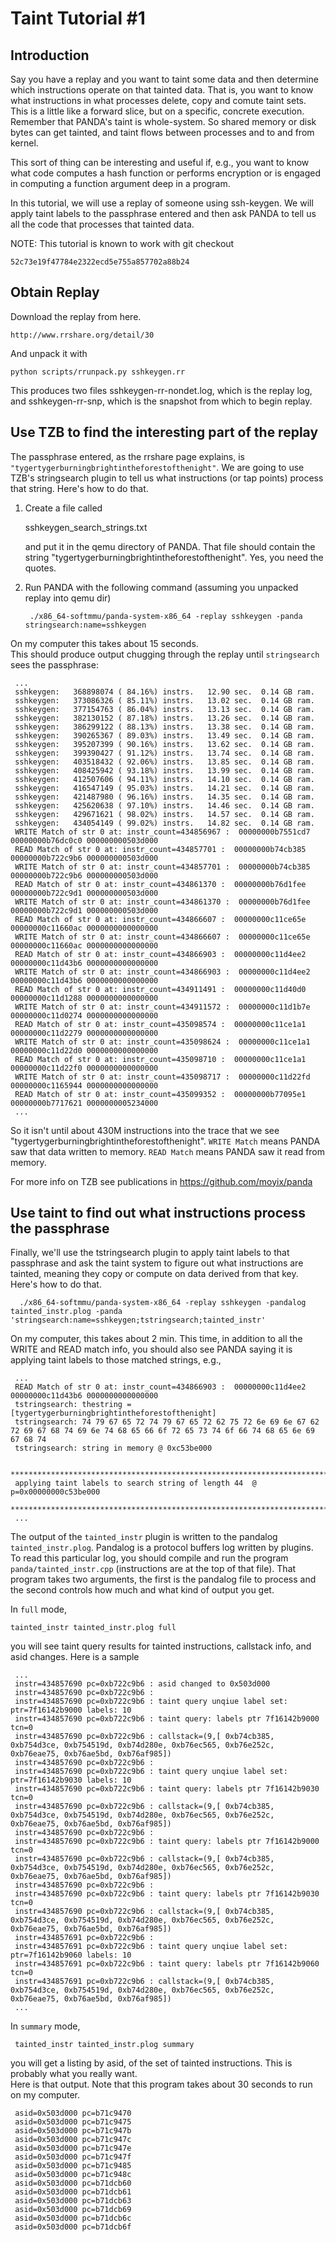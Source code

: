 
Taint Tutorial #1
=================

Introduction
------------

Say you have a replay and you want to taint some data and then
determine which instructions operate on that tainted data.  That is,
you want to know what instructions in what processes delete, copy and
comute taint sets.  This is a little like a forward slice, but on a
specific, concrete execution.  Remember that PANDA's taint is
whole-system.  So shared memory or disk bytes can get tainted, and
taint flows between processes and to and from kernel.

This sort of thing can be interesting and useful if, e.g., you want
to know what code computes a hash function or performs encryption
or is engaged in computing a function argument deep in a program.

In this tutorial, we will use a replay of someone using ssh-keygen.
We will apply taint labels to the passphrase entered and then ask
PANDA to tell us all the code that processes that tainted data.


NOTE:  This tutorial is known to work with git checkout

    52c73e19f47784e2322ecd5e755a857702a88b24


Obtain Replay 
-------------

Download the replay from here. 

    http://www.rrshare.org/detail/30 

And unpack it with 

    python scripts/rrunpack.py sshkeygen.rr 

This produces two files sshkeygen-rr-nondet.log, which is
the replay log, and sshkeygen-rr-snp, which is the snapshot
from which to begin replay.


Use TZB to find the interesting part of the replay
--------------------------------------------------

The passphrase entered, as the rrshare page explains, is
`"tygertygerburningbrightintheforestofthenight"`.  We are going to use
TZB's  stringsearch  plugin to tell us what instructions
(or tap points) process that string. Here's how to do that. 

1. Create a file called 

    sshkeygen_search_strings.txt 

    and put it in the qemu directory of PANDA.  That file should contain
    the string "tygertygerburningbrightintheforestofthenight".  Yes, you
    need the quotes. 

2. Run PANDA with the following command (assuming you unpacked replay into
qemu dir)

        ./x86_64-softmmu/panda-system-x86_64 -replay sshkeygen -panda stringsearch:name=sshkeygen

On my computer this takes about 15 seconds.  
This should produce output chugging through the replay until `stringsearch` sees the passphrase:

     ...
     sshkeygen:   368898074 ( 84.16%) instrs.   12.90 sec.  0.14 GB ram.                                   
     sshkeygen:   373086326 ( 85.11%) instrs.   13.02 sec.  0.14 GB ram.                                   
     sshkeygen:   377154763 ( 86.04%) instrs.   13.13 sec.  0.14 GB ram.                                   
     sshkeygen:   382130152 ( 87.18%) instrs.   13.26 sec.  0.14 GB ram.                                   
     sshkeygen:   386299122 ( 88.13%) instrs.   13.38 sec.  0.14 GB ram.                                   
     sshkeygen:   390265367 ( 89.03%) instrs.   13.49 sec.  0.14 GB ram.                                   
     sshkeygen:   395207399 ( 90.16%) instrs.   13.62 sec.  0.14 GB ram.                                   
     sshkeygen:   399390427 ( 91.12%) instrs.   13.74 sec.  0.14 GB ram.                                   
     sshkeygen:   403518432 ( 92.06%) instrs.   13.85 sec.  0.14 GB ram.                                   
     sshkeygen:   408425942 ( 93.18%) instrs.   13.99 sec.  0.14 GB ram.                                   
     sshkeygen:   412507606 ( 94.11%) instrs.   14.10 sec.  0.14 GB ram.                                   
     sshkeygen:   416547149 ( 95.03%) instrs.   14.21 sec.  0.14 GB ram.                                   
     sshkeygen:   421487980 ( 96.16%) instrs.   14.35 sec.  0.14 GB ram.                                   
     sshkeygen:   425620638 ( 97.10%) instrs.   14.46 sec.  0.14 GB ram.                                   
     sshkeygen:   429671621 ( 98.02%) instrs.   14.57 sec.  0.14 GB ram.                                   
     sshkeygen:   434054149 ( 99.02%) instrs.   14.82 sec.  0.14 GB ram.                                   
     WRITE Match of str 0 at: instr_count=434856967 :  00000000b7551cd7 00000000b76dc0c0 000000000503d000  
     READ Match of str 0 at: instr_count=434857701 :  00000000b74cb385 00000000b722c9b6 000000000503d000   
     WRITE Match of str 0 at: instr_count=434857701 :  00000000b74cb385 00000000b722c9b6 000000000503d000  
     READ Match of str 0 at: instr_count=434861370 :  00000000b76d1fee 00000000b722c9d1 000000000503d000   
     WRITE Match of str 0 at: instr_count=434861370 :  00000000b76d1fee 00000000b722c9d1 000000000503d000  
     READ Match of str 0 at: instr_count=434866607 :  00000000c11ce65e 00000000c11660ac 0000000000000000   
     WRITE Match of str 0 at: instr_count=434866607 :  00000000c11ce65e 00000000c11660ac 0000000000000000  
     READ Match of str 0 at: instr_count=434866903 :  00000000c11d4ee2 00000000c11d43b6 0000000000000000   
     WRITE Match of str 0 at: instr_count=434866903 :  00000000c11d4ee2 00000000c11d43b6 0000000000000000  
     READ Match of str 0 at: instr_count=434911491 :  00000000c11d40d0 00000000c11d1288 0000000000000000   
     WRITE Match of str 0 at: instr_count=434911572 :  00000000c11d1b7e 00000000c11d0274 0000000000000000  
     READ Match of str 0 at: instr_count=435098574 :  00000000c11ce1a1 00000000c11d2279 0000000000000000   
     WRITE Match of str 0 at: instr_count=435098624 :  00000000c11ce1a1 00000000c11d22d0 0000000000000000  
     READ Match of str 0 at: instr_count=435098710 :  00000000c11ce1a1 00000000c11d22f0 0000000000000000   
     WRITE Match of str 0 at: instr_count=435098717 :  00000000c11d22fd 00000000c1165944 0000000000000000  
     READ Match of str 0 at: instr_count=435099352 :  00000000b77095e1 00000000b7717621 0000000005234000   
     ...

So it isn't until about 430M instructions into the trace that we see "tygertygerburningbrightintheforestofthenight".
`WRITE Match` means PANDA saw that data written to memory. 
`READ Match` means PANDA saw it read from memory.

For more info on TZB see publications in https://github.com/moyix/panda


Use taint to find out what instructions process the passphrase
-----------------------------------------------------------------

Finally, we'll use the tstringsearch plugin to apply taint labels to
that passphrase and ask the taint system to figure out what
instructions are tainted, meaning they copy or compute on data derived from that key.  
Here's how to do that.

      ./x86_64-softmmu/panda-system-x86_64 -replay sshkeygen -pandalog tainted_instr.plog -panda 'stringsearch:name=sshkeygen;tstringsearch;tainted_instr'

On my computer, this takes about 2 min.
This time, in addition to all the WRITE and READ match info, you should also see PANDA saying it is applying
taint labels to those matched strings, e.g.,

     ...
     READ Match of str 0 at: instr_count=434866903 :  00000000c11d4ee2 00000000c11d43b6 0000000000000000                                                     
     tstringsearch: thestring = [tygertygerburningbrightintheforestofthenight]                                                                            
     tstringsearch: 74 79 67 65 72 74 79 67 65 72 62 75 72 6e 69 6e 67 62 72 69 67 68 74 69 6e 74 68 65 66 6f 72 65 73 74 6f 66 74 68 65 6e 69 67 68 74   
     tstringsearch: string in memory @ 0xc53be000                                                                                                         
                                                                                                                                                         
     ****************************************************************************                                                                         
     applying taint labels to search string of length 44  @ p=0x00000000c53be000                                                                          
     ******************************************************************************                                                                       
     ...

The output of the `tainted_instr` plugin is written to the pandalog `tainted_instr.plog`.
Pandalog is a protocol buffers log written by plugins.  
To read this particular log, you should compile and run the program `panda/tainted_instr.cpp` (instructions are at the top of that file).
That program takes two arguments, the first is the pandalog file to process and the second
controls how much and what kind of output you get. 

In `full` mode, 

    tainted_instr tainted_instr.plog full

you will see taint query results for tainted instructions, callstack info, and asid changes.
Here is a sample

     ...
     instr=434857690 pc=0xb722c9b6 : asid changed to 0x503d000                                                                                                  
     instr=434857690 pc=0xb722c9b6 :                                                                                                                            
     instr=434857690 pc=0xb722c9b6 : taint query unqiue label set: ptr=7f16142b9000 labels: 10                                                                  
     instr=434857690 pc=0xb722c9b6 : taint query: labels ptr 7f16142b9000 tcn=0                                                                                 
     instr=434857690 pc=0xb722c9b6 : callstack=(9,[ 0xb74cb385, 0xb754d3ce, 0xb754519d, 0xb74d280e, 0xb76ec565, 0xb76e252c, 0xb76eae75, 0xb76ae5bd, 0xb76af985])
     instr=434857690 pc=0xb722c9b6 :                                                                                                                            
     instr=434857690 pc=0xb722c9b6 : taint query unqiue label set: ptr=7f16142b9030 labels: 10                                                                  
     instr=434857690 pc=0xb722c9b6 : taint query: labels ptr 7f16142b9030 tcn=0                                                                                 
     instr=434857690 pc=0xb722c9b6 : callstack=(9,[ 0xb74cb385, 0xb754d3ce, 0xb754519d, 0xb74d280e, 0xb76ec565, 0xb76e252c, 0xb76eae75, 0xb76ae5bd, 0xb76af985])
     instr=434857690 pc=0xb722c9b6 :                                                                                                                            
     instr=434857690 pc=0xb722c9b6 : taint query: labels ptr 7f16142b9000 tcn=0                                                                                 
     instr=434857690 pc=0xb722c9b6 : callstack=(9,[ 0xb74cb385, 0xb754d3ce, 0xb754519d, 0xb74d280e, 0xb76ec565, 0xb76e252c, 0xb76eae75, 0xb76ae5bd, 0xb76af985])
     instr=434857690 pc=0xb722c9b6 :                                                                                                                            
     instr=434857690 pc=0xb722c9b6 : taint query: labels ptr 7f16142b9030 tcn=0                                                                                 
     instr=434857690 pc=0xb722c9b6 : callstack=(9,[ 0xb74cb385, 0xb754d3ce, 0xb754519d, 0xb74d280e, 0xb76ec565, 0xb76e252c, 0xb76eae75, 0xb76ae5bd, 0xb76af985])
     instr=434857691 pc=0xb722c9b6 :                                                                                                                            
     instr=434857691 pc=0xb722c9b6 : taint query unqiue label set: ptr=7f16142b9060 labels: 10                                                                  
     instr=434857691 pc=0xb722c9b6 : taint query: labels ptr 7f16142b9060 tcn=0                                                                                 
     instr=434857691 pc=0xb722c9b6 : callstack=(9,[ 0xb74cb385, 0xb754d3ce, 0xb754519d, 0xb74d280e, 0xb76ec565, 0xb76e252c, 0xb76eae75, 0xb76ae5bd, 0xb76af985])
     ...

In `summary` mode, 

     tainted_instr tainted_instr.plog summary

you will get a listing by asid, of the set of tainted instructions.
This is probably what you really want.  
Here is that output.
Note that this program takes about 30 seconds to run on my computer. 

     asid=0x503d000	pc=b71c9470     
     asid=0x503d000	pc=b71c9475     
     asid=0x503d000	pc=b71c947b     
     asid=0x503d000	pc=b71c947c     
     asid=0x503d000	pc=b71c947e     
     asid=0x503d000	pc=b71c947f     
     asid=0x503d000	pc=b71c9485     
     asid=0x503d000	pc=b71c948c     
     asid=0x503d000	pc=b71dcb60     
     asid=0x503d000	pc=b71dcb61     
     asid=0x503d000	pc=b71dcb63     
     asid=0x503d000	pc=b71dcb69     
     asid=0x503d000	pc=b71dcb6c     
     asid=0x503d000	pc=b71dcb6f     
